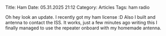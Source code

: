 Title: Ham
Date: 05.31.2025 21:12
Category: Articles
Tags: ham radio 

Oh hey look an update. I recently got my ham license :D Also I built and antenna to contact the ISS. It works, just a few minutes ago writing this I finally managed to use the repeater onboard with my homemade antenna.

